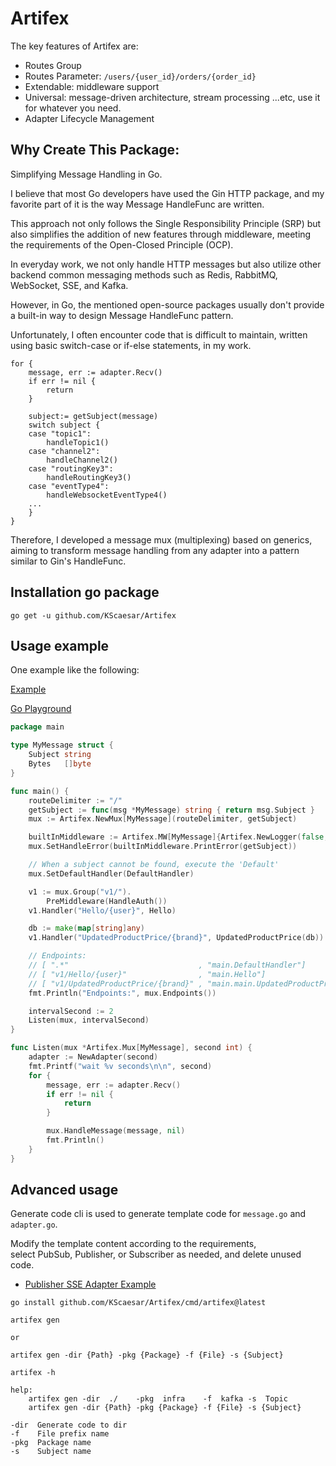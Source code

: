 # Artifex

The key features of Artifex are:
- Routes Group
- Routes Parameter: `/users/{user_id}/orders/{order_id}`
- Extendable: middleware support
- Universal: message-driven architecture, stream processing ...etc, use it for whatever you need.
- Adapter Lifecycle Management

## Why Create This Package: 

Simplifying Message Handling in Go.

I believe that most Go developers have used the Gin HTTP package, and my favorite part of it is the way Message HandleFunc are written.

This approach not only follows the Single Responsibility Principle (SRP) but also simplifies the addition of new features through middleware, meeting the requirements of the Open-Closed Principle (OCP).

In everyday work, we not only handle HTTP messages but also utilize other backend common messaging methods such as Redis, RabbitMQ, WebSocket, SSE, and Kafka.

However, in Go, the mentioned open-source packages usually don't provide a built-in way to design Message HandleFunc pattern.  

Unfortunately, I often encounter code that is difficult to maintain, written using basic switch-case or if-else statements, in my work.

```
for {
	message, err := adapter.Recv()
	if err != nil {
		return
	}

	subject:= getSubject(message)
	switch subject {
	case "topic1":
		handleTopic1()
	case "channel2":
		handleChannel2()
	case "routingKey3":
		handleRoutingKey3()
	case "eventType4":
		handleWebsocketEventType4()
	...
	}
}
```

Therefore, I developed a message mux (multiplexing) based on generics,  
aiming to transform message handling from any adapter into a pattern similar to Gin's HandleFunc.

## Installation go package

```shell
go get -u github.com/KScaesar/Artifex
```

## Usage example

One example like the following:

[Example](./example/main.go)

[Go Playground
](https://go.dev/play/p/q-vu3_d8Ws7)

```go
package main

type MyMessage struct {
    Subject string
    Bytes   []byte
}

func main() {
	routeDelimiter := "/"
	getSubject := func(msg *MyMessage) string { return msg.Subject }
	mux := Artifex.NewMux[MyMessage](routeDelimiter, getSubject)

	builtInMiddleware := Artifex.MW[MyMessage]{Artifex.NewLogger(false, Artifex.LogLevelDebug)}
	mux.SetHandleError(builtInMiddleware.PrintError(getSubject))

	// When a subject cannot be found, execute the 'Default'
	mux.SetDefaultHandler(DefaultHandler)

	v1 := mux.Group("v1/").
		PreMiddleware(HandleAuth())
	v1.Handler("Hello/{user}", Hello)

	db := make(map[string]any)
	v1.Handler("UpdatedProductPrice/{brand}", UpdatedProductPrice(db))

	// Endpoints:
	// [ ".*"                             , "main.DefaultHandler"]
	// [ "v1/Hello/{user}"                , "main.Hello"]
	// [ "v1/UpdatedProductPrice/{brand}" , "main.main.UpdatedProductPrice.func4"]
	fmt.Println("Endpoints:", mux.Endpoints())

	intervalSecond := 2
	Listen(mux, intervalSecond)
}

func Listen(mux *Artifex.Mux[MyMessage], second int) {
	adapter := NewAdapter(second)
	fmt.Printf("wait %v seconds\n\n", second)
	for {
		message, err := adapter.Recv()
		if err != nil {
			return
		}

		mux.HandleMessage(message, nil)
		fmt.Println()
	}
}
```

## Advanced usage

Generate code cli is used to generate template code for `message.go` and `adapter.go`.

Modify the template content according to the requirements,  
select PubSub, Publisher, or Subscriber as needed, and delete unused code.

- [Publisher SSE Adapter Example](https://github.com/KScaesar/Artifex-Adapter?tab=readme-ov-file#sse)


```shell
go install github.com/KScaesar/Artifex/cmd/artifex@latest
```

```
artifex gen

or

artifex gen -dir {Path} -pkg {Package} -f {File} -s {Subject}
```

```
artifex -h

help: 
    artifex gen -dir  ./    -pkg  infra    -f  kafka -s  Topic
    artifex gen -dir {Path} -pkg {Package} -f {File} -s {Subject}

-dir  Generate code to dir
-f    File prefix name
-pkg  Package name
-s    Subject name
```
